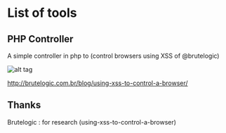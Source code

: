  # List of tools
 
 ## PHP Controller
 A simple controller in php to (control browsers using XSS of @brutelogic)
  
  ![alt tag](https://pbs.twimg.com/media/ChKYcPwW0AA1jJn.jpg)
  
  http://brutelogic.com.br/blog/using-xss-to-control-a-browser/
 
  ## Thanks
  Brutelogic : for research (using-xss-to-control-a-browser)
